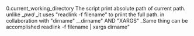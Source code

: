 0.current_working_directory The script print absolute path of current path. unlike __pwd_ _it uses "readlink -f filename" to priint the full path. in collaboration with "dirname" __dirname" AND "XARGS" _Same thing can be accomplished readlink -f filename | xargs dirname"
